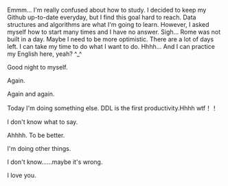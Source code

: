 Emmm...
I'm really confused about how to study.
I decided to keep my Github up-to-date everyday, but I find this goal hard to reach.
Data structures and algorithms are what I'm going to learn.
However, I asked myself how to start many times and I have no answer.
Sigh...
Rome was not built in a day.
Maybe I need to be more optimistic. 
There are a lot of days left.
I can take my time to do what I want to do.
Hhhh...
And I can practice my English here, yeah? ^_^

Good night to myself.

Again.

Again and again.

Today I'm doing something else.
DDL is the first  productivity.Hhhh   wtf！！

I don't know what to say.

Ahhhh.
To be better.

I'm doing other things.

I don't know......maybe it's wrong.

I love you.



